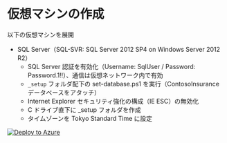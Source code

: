 # 仮想マシンの作成

以下の仮想マシンを展開

- SQL Server（SQL-SVR: SQL Server 2012 SP4 on Windows Server 2012 R2）
    - SQL Server 認証を有効化（Username: SqlUser / Password: Password.1!!）、通信は仮想ネットワーク内で有効
    -  `_setup` フォルダ配下の set-database.ps1 を実行（ContosoInsurance データベースをアタッチ）
    - Internet Explorer セキュリティ強化の構成（IE ESC）の無効化
    - C ドライブ直下に _setup フォルダを作成
    - タイムゾーンを Tokyo Standard Time に設定

[![Deploy to Azure](https://aka.ms/deploytoazurebutton)](https://portal.azure.com/#create/Microsoft.Template/uri/https%3A%2F%2Fraw.githubusercontent.com%2Fkohei3110%2FDatabase-Migration-Hands-on-Lab%2Ftemplates%2Fvm-deploy.json)
